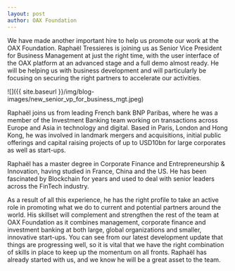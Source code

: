 ```yaml
---
layout: post
author: OAX Foundation
---
```


We have made another important hire to help us promote our work at the OAX Foundation. Raphaël Tressieres is joining us as Senior Vice President for Business Management at just the right time, with the user interface of the OAX platform at an advanced stage and a full demo almost ready. He will be helping us with business development and will particularly be focusing on securing the right partners to accelerate our activities.

![]({{ site.baseurl }}/img/blog-images/new_senior_vp_for_business_mgt.jpeg)

Raphaël joins us from leading French bank BNP Paribas, where he was a member of the Investment Banking team working on transactions across Europe and Asia in technology and digital. Based in Paris, London and Hong Kong, he was involved in landmark mergers and acquisitions, initial public offerings and capital raising projects of up to USD10bn for large corporates as well as start-ups.

Raphaël has a master degree in Corporate Finance and Entrepreneurship & Innovation, having studied in France, China and the US. He has been fascinated by Blockchain for years and used to deal with senior leaders across the FinTech industry.

As a result of all this experience, he has the right profile to take an active role in promoting what we do to current and potential partners around the world. His skillset will complement and strengthen the rest of the team at OAX Foundation as it combines management, corporate finance and investment banking at both large, global organizations and smaller, innovative start-ups. You can see from our latest development update that things are progressing well, so it is vital that we have the right combination of skills in place to keep up the momentum on all fronts. Raphaël has already started with us, and we know he will be a great asset to the team.
